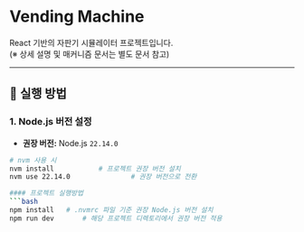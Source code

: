 # Vending Machine

React 기반의 자판기 시뮬레이터 프로젝트입니다.  
(※ 상세 설명 및 매커니즘 문서는 별도 문서 참고)

---

## 🚀 실행 방법

### 1. Node.js 버전 설정

- **권장 버전:** Node.js `22.14.0`

```bash
# nvm 사용 시
nvm install           # 프로젝트 권장 버전 설치
nvm use 22.14.0               # 권장 버전으로 전환

#### 프로젝트 실행방법
```bash
npm install   # .nvmrc 파일 기준 권장 Node.js 버전 설치
npm run dev       # 해당 프로젝트 디렉토리에서 권장 버전 적용